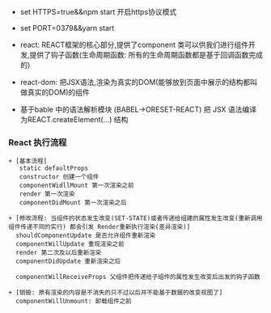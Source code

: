 + set HTTPS=true&&npm start  开启https协议模式
+ set PORT=0379&&yarn start

+ react: REACT框架的核心部分,提供了component 类可以供我们进行组件开发,提供了钩子函数(生命周期函数: 所有的生命周期函数都是基于回调函数完成的)
+ react-dom: 把JSX语法,渲染为真实的DOM(能够放到页面中展示的结构都叫做真实的DOM)的组件
+ 基于bable 中的语法解析模块 (BABEL->ORESET-REACT) 把 JSX 语法编译为REACT.createElement(...) 结构 

### React 执行流程
    + [基本流程] 
       static defaultProps
       constructor 创建一个组件
       componentWidllMount 第一次渲染之前
       render 第一次渲染
       componentDidMount 第一次渲染之后

    + [修改流程: 当组件的状态发生改变(SET-STATE)或者传递给组建的属性发生改变(重新调用组件传递不同的实行) 都会引发 Render重新执行渲染(差异渲染)]
      shouldComponentUpdate 是否允许组件重新渲染
      componentWillUpdate 重现渲染之前
      render 第二次及以后重新渲染
      componentDidUpdate 重新渲染之后 

      componentWillReceiveProps 父组件把传递给子组件的属性发生改变后出发的钩子函数

    + [销毁: 原有渲染的内容是不消失的只不过以后并不能基于数据的改变视图了]
      componentWillUnmount: 卸载组件之前